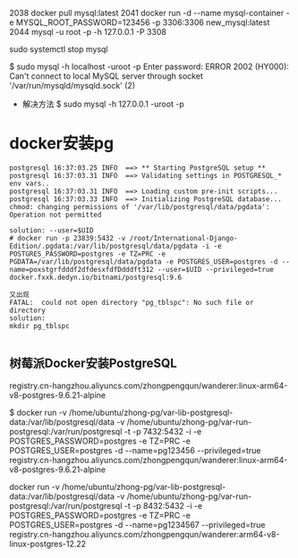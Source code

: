  2038  docker pull mysql:latest
 2041  docker run -d --name mysql-container -e MYSQL_ROOT_PASSWORD=123456 -p 3306:3306 new_mysql:latest
 2044  mysql -u root -p -h 127.0.0.1 -P 3308

 sudo systemctl stop mysql

$ sudo mysql -h localhost -uroot -p
Enter password: 
ERROR 2002 (HY000): Can't connect to local MySQL server through socket '/var/run/mysqld/mysqld.sock' (2)
- 解决方法
$ sudo mysql -h 127.0.0.1 -uroot -p



# docker安装pg
```
postgresql 16:37:03.25 INFO  ==> ** Starting PostgreSQL setup **
postgresql 16:37:03.31 INFO  ==> Validating settings in POSTGRESQL_* env vars..
postgresql 16:37:03.31 INFO  ==> Loading custom pre-init scripts...
postgresql 16:37:03.33 INFO  ==> Initializing PostgreSQL database...
chmod: changing permissions of '/var/lib/postgresql/data/pgdata': Operation not permitted

solution: --user=$UID
# docker run -p 23839:5432 -v /root/International-Django-Edition/.pgdata:/var/lib/postgresql/data/pgdata -i -e POSTGRES_PASSWORD=postgres -e TZ=PRC -e PGDATA=/var/lib/postgresql/data/pgdata -e POSTGRES_USER=postgres -d --name=poxstgrfdddf2dfdesxfdfDdddft312 --user=$UID --privileged=true docker.fxxk.dedyn.io/bitnami/postgresql:9.6

又出现
FATAL:  could not open directory "pg_tblspc": No such file or directory
solution:
mkdir pg_tblspc


```



## 树莓派Docker安装PostgreSQL
registry.cn-hangzhou.aliyuncs.com/zhongpengqun/wanderer:linux-arm64-v8-postgres-9.6.21-alpine

$ docker run -v /home/ubuntu/zhong-pg/var-lib-postgresql-data:/var/lib/postgresql/data -v /home/ubuntu/zhong-pg/var-run-postgresql:/var/run/postgresql -t -p 7432:5432 -i -e POSTGRES_PASSWORD=postgres -e TZ=PRC -e POSTGRES_USER=postgres -d --name=pg123456 --privileged=true registry.cn-hangzhou.aliyuncs.com/zhongpengqun/wanderer:linux-arm64-v8-postgres-9.6.21-alpine

docker run -v /home/ubuntu/zhong-pg/var-lib-postgresql-data:/var/lib/postgresql/data -v /home/ubuntu/zhong-pg/var-run-postgresql:/var/run/postgresql -t -p 8432:5432 -i -e POSTGRES_PASSWORD=postgres -e TZ=PRC -e POSTGRES_USER=postgres -d --name=pg1234567 --privileged=true registry.cn-hangzhou.aliyuncs.com/zhongpengqun/wanderer:arm64-v8-linux-postgres-12.22